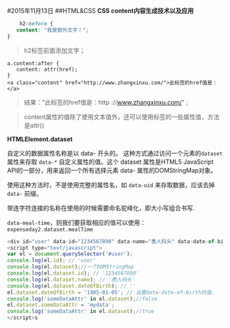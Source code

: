 #2015年11月13日
##HTML&CSS
**CSS content内容生成技术以及应用**

```css
    h2:before {
   content: "我是额外文字！";
}
```

>h2标签前面添加文字；

```html5
a.content:after {
   content: attr(href);
}
<a class="content" href="http://www.zhangxinxu.com/">此标签的href值是：</a>
```

>结果："此标签的href值是：http ://www.zhangxinxu.com/" ;

>content属性的值除了使用文本值外，还可以使用标签的一些属性值，方法是attr()

**HTMLElement.dataset**

自定义的数据属性名称是以 data- 开头的。
这种方式通过访问一个元素的`dataset` 属性来存取 `data-*` 自定义属性的值。这个 dataset 属性是HTML5 JavaScript API的一部分，用来返回一个所有选择元素 data- 属性的DOMStringMap对象。

使用这种方法时，不是使用完整的属性名，如 `data-uid` 来存取数据，应该去掉`data-` 前缀。

带连字符连接的名称在使用的时候需要命名驼峰化，即大小写组合书写.

`data-meal-time`，则我们要获取相应的值可以使用：`expenseday2.dataset.mealTime`

```js
<div id="user" data-id="1234567890" data-name="愚人码头" data-date-of-birth>码头</div>
<script type="text/javascript">
var el = document.querySelector('#user');
console.log(el.id); // 'user'
console.log(el.dataset);//一个DOMStringMap
console.log(el.dataset.id); // '1234567890'
console.log(el.dataset.name); // '愚人码头'
console.log(el.dataset.dateOfBirth); // ''
el.dataset.dateOfBirth = '1985-01-05'; // 设置data-date-of-birth的值.
console.log('someDataAttr' in el.dataset);//false
el.dataset.someDataAttr = 'mydata';
console.log('someDataAttr' in el.dataset);//true
</script>s
```
